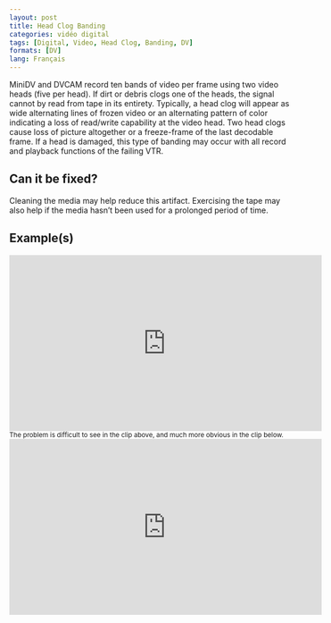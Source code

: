 ```yaml
---
layout: post
title: Head Clog Banding
categories: vidéo digital
tags: [Digital, Video, Head Clog, Banding, DV]
formats: [DV]
lang: Français
---
```

MiniDV and DVCAM record ten bands of video per frame using two video heads (five per head). If dirt or debris clogs one of the heads, the signal cannot by read from tape in its entirety. Typically, a head clog will appear as wide alternating lines of frozen video or an alternating pattern of color indicating a loss of read/write capability at the video head. Two head clogs cause loss of picture altogether or a freeze-frame of the last decodable frame. If a head is damaged, this type of banding may occur with all record and playback functions of the failing VTR.

## Can it be fixed?

Cleaning the media may help reduce this artifact. Exercising the tape may also help if the media hasn’t been used for a prolonged period of time.

## Example(s)

<iframe src="https://archive.org/embed/AVAADVHeadclog1" width="560" height="315" frameborder="0" webkitallowfullscreen="true" mozallowfullscreen="true" allowfullscreen></iframe><br>
<sub>The problem is difficult to see in the clip above, and much more obvious in the clip below.</sub>

<iframe src="https://archive.org/embed/AVAADVHeadclog2" width="560" height="315" frameborder="0" webkitallowfullscreen="true" mozallowfullscreen="true" allowfullscreen></iframe>
